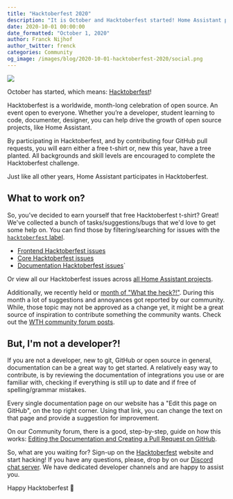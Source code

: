 ```yaml
---
title: "Hacktoberfest 2020"
description: "It is October and Hacktoberfest started! Home Assistant participates again this year, and you?"
date: 2020-10-01 00:00:00
date_formatted: "October 1, 2020"
author: Franck Nijhof
author_twitter: frenck
categories: Community
og_image: /images/blog/2020-10-01-hacktoberfest-2020/social.png
---
```


<img src='/images/blog/2020-10-01-hacktoberfest-2020/social.png' class='no-shadow'>

October has started, which means: [Hacktoberfest][hacktoberfest]!

Hacktoberfest is a worldwide, month-long celebration of open source. An event
open to everyone. Whether you’re a developer, student learning to code,
documenter, designer, you can help drive the growth of open source projects,
like Home Assistant.

By participating in Hacktoberfest, and by contributing four GitHub pull
requests, you will earn either a free t-shirt or, new this year, have a
tree planted. All backgrounds and skill levels are encouraged to complete the
Hacktoberfest challenge.

Just like all other years, Home Assistant participates in Hacktoberfest.

## What to work on?

So, you’ve decided to earn yourself that free Hacktoberfest t-shirt? Great!
We've collected a bunch of tasks/suggestions/bugs that we'd love to get
some help on. You can find those by filtering/searching for issues with
the [`hacktoberfest` label][all].

- [Frontend Hacktoberfest issues][frontend]
- [Core Hacktoberfest issues][core]
- [Documentation Hacktoberfest issues][docs]`

Or view all our Hacktoberfest issues across [all Home Assistant projects][all].

Additionally, we recently held or [month of "What the heck?!"][wth-blog]. During
this month a lot of suggestions and annoyances got reported by our community.
While, those topic may not be approved as a change yet, it might be a great
source of inspiration to contribute something the community wants. Check out
the [WTH community forum posts][wth].

## But, I'm not a developer?!

If you are not a developer, new to git, GitHub or open source in general,
documentation can be a great way to get started. A relatively easy way to
contribute, is by reviewing the documentation of integrations you use or are
familiar with, checking if everything is still up to date and if free of
spelling/grammar mistakes.

Every single documentation page on our website has a "Edit this page on GitHub",
on the top right corner. Using that link, you can change the text on that page
and provide a suggestion for improvement.

On our Community forum, there is a good, step-by-step, guide on how this works:
[Editing the Documentation and Creating a Pull Request on GitHub][docs-how-to].

So, what are you waiting for? Sign-up on the [Hacktoberfest][hacktoberfest]
website and start hacking! If you have any questions, please, drop by on our
[Discord chat server](/join-chat). We have dedicated developer channels and
are happy to assist you.

Happy Hacktoberfest 🎉

[all]: https://github.com/search?q=is%3Aissue+is%3Aopen+sort%3Aupdated-desc+label%3Ahacktoberfest+org%3Ahome-assistant
[brands]: https://github.com/home-assistant/brands/issues?q=is%3Aissue+is%3Aopen+sort%3Aupdated-desc+label%3Ahacktoberfest
[core]: https://github.com/home-assistant/core/issues?q=is%3Aissue+is%3Aopen+sort%3Aupdated-desc+label%3Ahacktoberfest
[docs-how-to]: https://community.home-assistant.io/t/editing-the-documentation-and-creating-a-pull-request-on-github/9573
[docs]: https://github.com/home-assistant/home-assistant.io/issues?q=is%3Aissue+is%3Aopen+sort%3Aupdated-desc+label%3Ahacktoberfest
[frontend]: https://github.com/home-assistant/frontend/issues?q=is%3Aissue+is%3Aopen+sort%3Aupdated-desc+label%3Ahacktoberfest
[hacktoberfest]: https://hacktoberfest.digitalocean.com/
[wth-blog]: https://www.home-assistant.io/blog/2020/08/18/the-month-of-what-the-heck/
[wth]: https://community.home-assistant.io/c/what-the-heck/52/l/latest?order=votes
